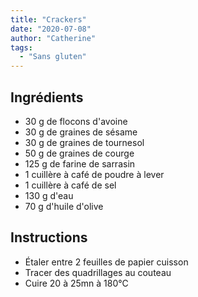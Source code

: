 ```yaml
---
title: "Crackers"
date: "2020-07-08"
author: "Catherine"
tags: 
  - "Sans gluten"
---
```


## Ingrédients

- 30 g de flocons d'avoine
- 30 g de graines de sésame
- 30 g de graines de tournesol
- 50 g de graines de courge
- 125 g de farine de sarrasin
- 1 cuillère à café de poudre à lever
- 1 cuillère à café de sel
- 130 g d'eau
- 70 g d'huile d'olive

## Instructions

- Étaler entre 2 feuilles de papier cuisson
- Tracer des quadrillages au couteau
- Cuire 20 à 25mn à 180°C
